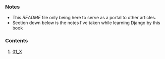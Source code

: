 ### Notes
- This *README* file only being here to serve as a portal to other articles.
- Section down below is the notes I've taken while learning Django by this book 
             
### Contents            
1. [01_X](./01_X.md)